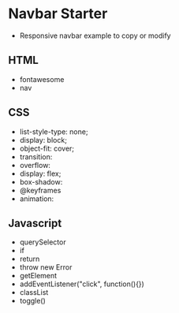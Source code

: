 # Navbar Starter

- Responsive navbar example to copy or modify

## HTML

- fontawesome
- nav

## CSS

- list-style-type: none;
- display: block;
- object-fit: cover;
- transition:
- overflow:
- display: flex;
- box-shadow:
- @keyframes
- animation:

## Javascript

- querySelector
- if
- return
- throw new Error
- getElement
- addEventListener("click", function(){})
- classList
- toggle()
